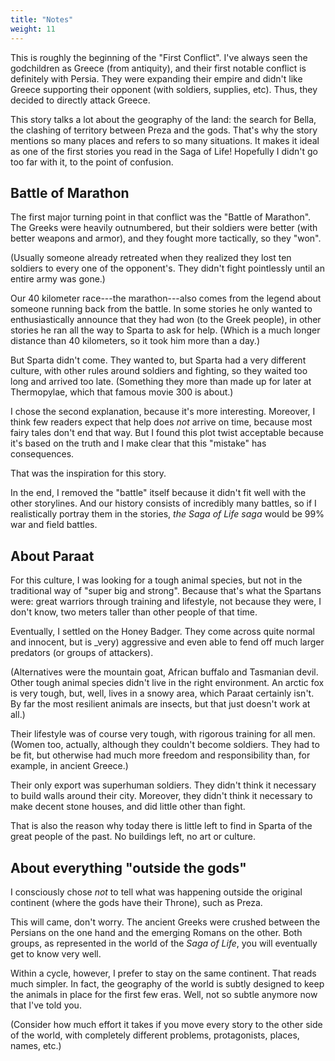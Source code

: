 ```yaml
---
title: "Notes"
weight: 11
---
```


This is roughly the beginning of the "First Conflict". I've always seen the godchildren as Greece (from antiquity), and their first notable conflict is definitely with Persia. They were expanding their empire and didn't like Greece supporting their opponent (with soldiers, supplies, etc). Thus, they decided to directly attack Greece.

This story talks a lot about the geography of the land: the search for Bella, the clashing of territory between Preza and the gods. That's why the story mentions so many places and refers to so many situations. It makes it ideal as one of the first stories you read in the Saga of Life! Hopefully I didn't go too far with it, to the point of confusion.

## Battle of Marathon

The first major turning point in that conflict was the "Battle of Marathon". The Greeks were heavily outnumbered, but their soldiers were better (with better weapons and armor), and they fought more tactically, so they "won". 

(Usually someone already retreated when they realized they lost ten soldiers to every one of the opponent's. They didn't fight pointlessly until an entire army was gone.)

Our 40 kilometer race---the marathon---also comes from the legend about someone running back from the battle. In some stories he only wanted to enthusiastically announce that they had won (to the Greek people), in other stories he ran all the way to Sparta to ask for help. (Which is a much longer distance than 40 kilometers, so it took him more than a day.)

But Sparta didn't come. They wanted to, but Sparta had a very different culture, with other rules around soldiers and fighting, so they waited too long and arrived too late. (Something they more than made up for later at Thermopylae, which that famous movie 300 is about.)

I chose the second explanation, because it's more interesting. Moreover, I think few readers expect that help does _not_ arrive on time, because most fairy tales don't end that way. But I found this plot twist acceptable because it's based on the truth and I make clear that this "mistake" has consequences.

That was the inspiration for this story.

In the end, I removed the "battle" itself because it didn't fit well with the other storylines. And our history consists of incredibly many battles, so if I realistically portray them in the stories, _the Saga of Life saga_ would be 99% war and field battles.

## About Paraat

For this culture, I was looking for a tough animal species, but not in the traditional way of "super big and strong". Because that's what the Spartans were: great warriors through training and lifestyle, not because they were, I don't know, two meters taller than other people of that time.

Eventually, I settled on the Honey Badger. They come across quite normal and innocent, but is _very) aggressive and even able to fend off much larger predators (or groups of attackers).

(Alternatives were the mountain goat, African buffalo and Tasmanian devil. Other tough animal species didn't live in the right environment. An arctic fox is very tough, but, well, lives in a snowy area, which Paraat certainly isn't. By far the most resilient animals are insects, but that just doesn't work at all.)

Their lifestyle was of course very tough, with rigorous training for all men. (Women too, actually, although they couldn't become soldiers. They had to be fit, but otherwise had much more freedom and responsibility than, for example, in ancient Greece.)

Their only export was superhuman soldiers. They didn't think it necessary to build walls around their city. Moreover, they didn't think it necessary to make decent stone houses, and did little other than fight.

That is also the reason why today there is little left to find in Sparta of the great people of the past. No buildings left, no art or culture.

## About everything "outside the gods"

I consciously chose _not_ to tell what was happening outside the original continent (where the gods have their Throne), such as Preza.

This will came, don't worry. The ancient Greeks were crushed between the Persians on the one hand and the emerging Romans on the other. Both groups, as represented in the world of the _Saga of Life_, you will eventually get to know very well.

Within a cycle, however, I prefer to stay on the same continent. That reads much simpler. In fact, the geography of the world is subtly designed to keep the animals in place for the first few eras. Well, not so subtle anymore now that I've told you. 

(Consider how much effort it takes if you move every story to the other side of the world, with completely different problems, protagonists, places, names, etc.)

